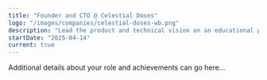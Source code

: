 ```yaml
---
title: "Founder and CTO @ Celestial Doses"
logo: "/images/companies/celestial-doses-wb.png"
description: "Lead the product and technical vision on an educational platform on various esoteric systems and build community with Astrology and Human Design enthusiasts and professionals"
startDate: "2025-04-14"
current: true
---
```


Additional details about your role and achievements can go here... 

<!-- Lead the product and technical visionfor a publishing and subscription platform designed specifically for astrologers and spiritual creators. Empower practitioners to share personalized insights, build community, and monetize their content through a blend of various esoteric systems. -->